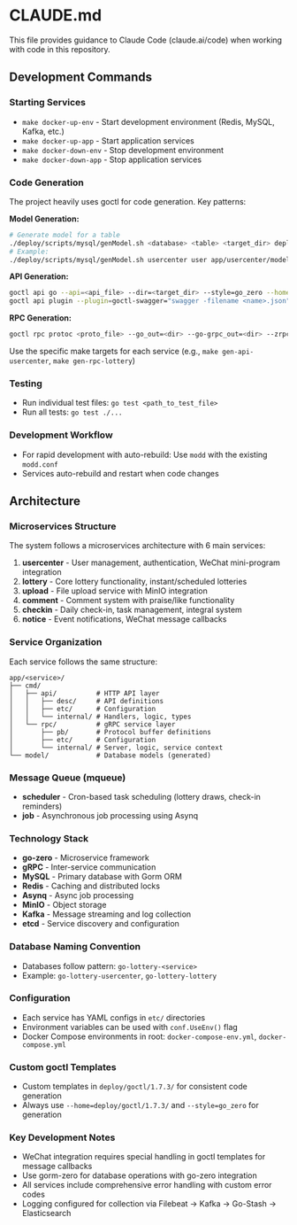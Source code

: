 # CLAUDE.md

This file provides guidance to Claude Code (claude.ai/code) when working with code in this repository.

## Development Commands

### Starting Services
- `make docker-up-env` - Start development environment (Redis, MySQL, Kafka, etc.)
- `make docker-up-app` - Start application services
- `make docker-down-env` - Stop development environment
- `make docker-down-app` - Stop application services

### Code Generation
The project heavily uses goctl for code generation. Key patterns:

**Model Generation:**
```bash
# Generate model for a table
./deploy/scripts/mysql/genModel.sh <database> <table> <target_dir> deploy/goctl/1.7.3
# Example:
./deploy/scripts/mysql/genModel.sh usercenter user app/usercenter/model deploy/goctl/1.7.3
```

**API Generation:**
```bash
goctl api go --api=<api_file> --dir=<target_dir> --style=go_zero --home=deploy/goctl/1.7.3/
goctl api plugin --plugin=goctl-swagger="swagger -filename <name>.json" --api=<api_file> --dir=doc/swagger
```

**RPC Generation:**
```bash
goctl rpc protoc <proto_file> --go_out=<dir> --go-grpc_out=<dir> --zrpc_out=<dir> --style=go_zero --home=deploy/goctl/1.7.3/
```

Use the specific make targets for each service (e.g., `make gen-api-usercenter`, `make gen-rpc-lottery`)

### Testing
- Run individual test files: `go test <path_to_test_file>`
- Run all tests: `go test ./...`

### Development Workflow
- For rapid development with auto-rebuild: Use `modd` with the existing `modd.conf`
- Services auto-rebuild and restart when code changes

## Architecture

### Microservices Structure
The system follows a microservices architecture with 6 main services:

1. **usercenter** - User management, authentication, WeChat mini-program integration
2. **lottery** - Core lottery functionality, instant/scheduled lotteries
3. **upload** - File upload service with MinIO integration  
4. **comment** - Comment system with praise/like functionality
5. **checkin** - Daily check-in, task management, integral system
6. **notice** - Event notifications, WeChat message callbacks

### Service Organization
Each service follows the same structure:
```
app/<service>/
├── cmd/
│   ├── api/          # HTTP API layer
│   │   ├── desc/     # API definitions
│   │   ├── etc/      # Configuration
│   │   └── internal/ # Handlers, logic, types
│   └── rpc/          # gRPC service layer
│       ├── pb/       # Protocol buffer definitions
│       ├── etc/      # Configuration
│       └── internal/ # Server, logic, service context
└── model/            # Database models (generated)
```

### Message Queue (mqueue)
- **scheduler** - Cron-based task scheduling (lottery draws, check-in reminders)
- **job** - Asynchronous job processing using Asynq

### Technology Stack
- **go-zero** - Microservice framework
- **gRPC** - Inter-service communication
- **MySQL** - Primary database with Gorm ORM
- **Redis** - Caching and distributed locks
- **Asynq** - Async job processing
- **MinIO** - Object storage
- **Kafka** - Message streaming and log collection
- **etcd** - Service discovery and configuration

### Database Naming Convention
- Databases follow pattern: `go-lottery-<service>`
- Example: `go-lottery-usercenter`, `go-lottery-lottery`

### Configuration
- Each service has YAML configs in `etc/` directories
- Environment variables can be used with `conf.UseEnv()` flag
- Docker Compose environments in root: `docker-compose-env.yml`, `docker-compose.yml`

### Custom goctl Templates
- Custom templates in `deploy/goctl/1.7.3/` for consistent code generation
- Always use `--home=deploy/goctl/1.7.3/` and `--style=go_zero` for generation

### Key Development Notes
- WeChat integration requires special handling in goctl templates for message callbacks
- Use gorm-zero for database operations with go-zero integration
- All services include comprehensive error handling with custom error codes
- Logging configured for collection via Filebeat -> Kafka -> Go-Stash -> Elasticsearch